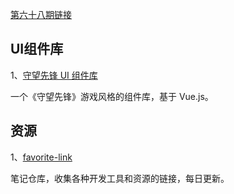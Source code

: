[第六十八期链接](https://github.com/ruanyf/weekly/blob/master/docs/issue-68.md)

## UI组件库

1、[守望先锋 UI 组件库](https://github.com/Haixiang6123/overwatch-ui)

一个《守望先锋》游戏风格的组件库，基于 Vue.js。

## 资源

1、[favorite-link](https://github.com/guanguans/favorite-link)

笔记仓库，收集各种开发工具和资源的链接，每日更新。

